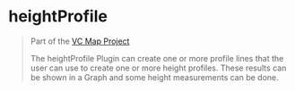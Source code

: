 # heightProfile

> Part of the [VC Map Project](https://github.com/virtualcitySYSTEMS/map-ui)
>
> The heightProfile Plugin can create one or more profile lines that the user can use to create one or more height profiles.
> These results can be shown in a Graph and some height measurements can be done.
